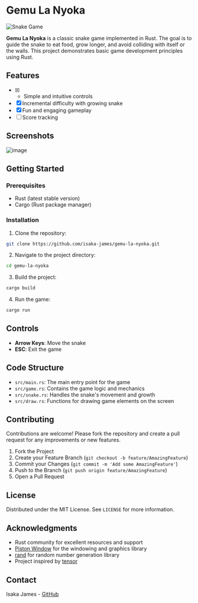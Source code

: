 # Gemu La Nyoka

![Snake Game](https://img.shields.io/badge/snake-game-blue)

**Gemu La Nyoka** is a classic snake game implemented in Rust. The goal is to guide the snake to eat food, grow longer, and avoid colliding with itself or the walls. This project demonstrates basic game development principles using Rust.

## Features
- [x] - Simple and intuitive controls
- [x]  Incremental difficulty with growing snake
- [x]  Fun and engaging gameplay
- [ ] Score tracking

## Screenshots

![image](https://github.com/user-attachments/assets/eba4c7dc-7027-49b4-bb08-62b8e2e7752a)

## Getting Started

### Prerequisites

- Rust (latest stable version)
- Cargo (Rust package manager)

### Installation

1. Clone the repository:

```sh
git clone https://github.com/isaka-james/gemu-la-nyoka.git
```

2. Navigate to the project directory:

```sh
cd gemu-la-nyoka
```

3. Build the project:

```sh
cargo build
```

4. Run the game:

```sh
cargo run
```

## Controls

- **Arrow Keys**: Move the snake
- **ESC**: Exit the game

## Code Structure

- `src/main.rs`: The main entry point for the game
- `src/game.rs`: Contains the game logic and mechanics
- `src/snake.rs`: Handles the snake's movement and growth
- `src/draw.rs`: Functions for drawing game elements on the screen

## Contributing

Contributions are welcome! Please fork the repository and create a pull request for any improvements or new features.

1. Fork the Project
2. Create your Feature Branch (`git checkout -b feature/AmazingFeature`)
3. Commit your Changes (`git commit -m 'Add some AmazingFeature'`)
4. Push to the Branch (`git push origin feature/AmazingFeature`)
5. Open a Pull Request

## License

Distributed under the MIT License. See `LICENSE` for more information.

## Acknowledgments

- Rust community for excellent resources and support
- [Piston Window](https://github.com/PistonDevelopers/piston_window) for the windowing and graphics library
- [rand](https://github.com/rust-random/rand) for random number generation library
- Project inspired by [tensor](https://www.youtube.com/@TensorProgramming)

## Contact

Isaka James - [GitHub](https://github.com/isaka-james)
